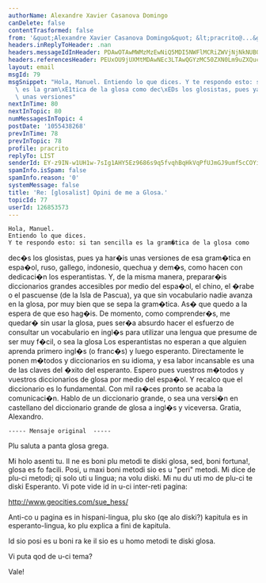 ```yaml
---
authorName: Alexandre Xavier Casanova Domingo
canDelete: false
contentTrasformed: false
from: '&quot;Alexandre Xavier Casanova Domingo&quot; &lt;pracrito@...&gt;'
headers.inReplyToHeader: .nan
headers.messageIdInHeader: PDAwOTAwMWMzMzEwNiQ5MDI5NWFlMCRiZWVjNjNkNUB0dWVyZXNtYXM+
headers.referencesHeader: PEUxOU9jUXMtMDAwNEc3LTAwQGYzMC50ZXN0Lm9uZXQucGw+IDwwMDIyMDFjMzJjZjkkMDFmZGUwODAkZGI4NjY3NTBAYWxleGFuZHJlPiA8M0VFMjRBOUYuMjA1MDQwNEBob3Rwb3AuY29tPiA8MDE1NzAxYzMyZmFiJDQwODg2NmUwJGI5NWRhNmQ0QHR1ZXJlc21hcz4gPDNFRThBNUY2LjIwNTA5MDFAaG90cG9wLmNvbT4=
layout: email
msgId: 79
msgSnippet: "Hola, Manuel. Entiendo lo que dices. Y te respondo esto: si tan sencilla\
  \ es la gram\xE1tica de la glosa como dec\xEDs los glosistas, pues ya har\xE9is\
  \ unas versiones"
nextInTime: 80
nextInTopic: 80
numMessagesInTopic: 4
postDate: '1055438268'
prevInTime: 78
prevInTopic: 78
profile: pracrito
replyTo: LIST
senderId: EY-z9IN-w1UH1w-7sIg1AHY5Ez9686s9q5fvqhBqHkVqPfUJmGJ9umf5cCOYi1YULQLWDwnk2rlp6JYheKp8FE9DE6lZnjJ1Mh3nCZMDD-TCDvvYcNeNpNlyJVEmoA
spamInfo.isSpam: false
spamInfo.reason: '0'
systemMessage: false
title: 'Re: [glosalist] Opini de me a Glosa.'
topicId: 77
userId: 126853573
---
```


    Hola, Manuel.
    Entiendo lo que dices.
    Y te respondo esto: si tan sencilla es la gram�tica de la glosa como
dec�s los glosistas, pues ya har�is unas versiones de esa gram�tica en
espa�ol, ruso, gallego, indonesio, quechua y dem�s, como hacen con
dedicaci�n los esperantistas. Y, de la misma manera, preparar�is
diccionarios grandes accesibles por medio del espa�ol, el chino, el �rabe o
el pascuense (de la Isla de Pascua), ya que sin vocabulario nadie avanza en
la glosa, por muy bien que se sepa la gram�tica.
    As� que quedo a la espera de que eso hag�is. De momento, como
comprender�s, me quedar� sin usar la glosa, pues ser�a absurdo hacer el
esfuerzo de consultar un vocabulario en ingl�s para utilizar una lengua que
presume de ser muy f�cil, o sea la glosa
    Los esperantistas no esperan a que alguien aprenda primero ingl�s (o
franc�s) y luego esperanto. Directamente le ponen m�todos y diccionarios en
su idioma, y esa labor incansable es una de las claves del �xito del
esperanto.
    Espero pues vuestros m�todos y vuestros diccionarios de glosa por medio
del espa�ol.
    Y recalco que el diccionario es lo fundamental. Con mil ra�ces pronto se
acaba la comunicaci�n. Hablo de un diccionario grande, o sea una versi�n en
castellano del diccionario grande de glosa a ingl�s y viceversa.
    Gratia, Alexandro.

    ----- Mensaje original  -----

Plu saluta a panta glosa grega.

Mi holo asenti tu. Il ne es boni plu metodi te diski glosa, sed, boni
fortuna!,
glosa es fo facili. Posi, u maxi boni metodi sio es u "peri" metodi.
Mi dice de plu-ci metodi; qi solo uti u lingua; na volu diski. Mi nu du
uti mo de
plu-ci te diski Esperanto. Vi pote vide id in u-ci inter-reti pagina:

http://www.geocities.com/sue_hess/

Anti-co u pagina es in hispani-lingua, plu sko (qe alo diski?) kapitula es
in esperanto-lingua, ko plu explica a fini de kapitula.

Id sio posi es u boni ra ke il sio es u homo metodi te diski glosa.

Vi puta qod de u-ci tema?

Vale!




